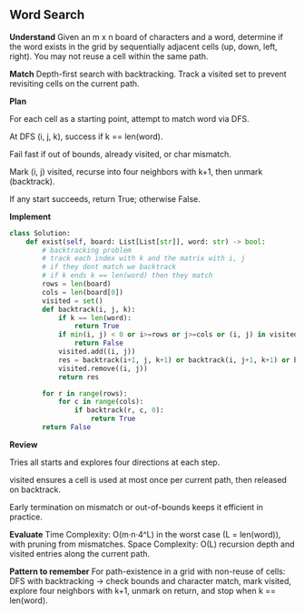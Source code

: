 ## Word Search
**Understand**
Given an m x n board of characters and a word, determine if the word exists in the grid by sequentially adjacent cells (up, down, left, right). You may not reuse a cell within the same path.

**Match**
Depth-first search with backtracking. Track a visited set to prevent revisiting cells on the current path.

**Plan**

For each cell as a starting point, attempt to match word via DFS.

At DFS (i, j, k), success if k == len(word).

Fail fast if out of bounds, already visited, or char mismatch.

Mark (i, j) visited, recurse into four neighbors with k+1, then unmark (backtrack).

If any start succeeds, return True; otherwise False.

**Implement**
```py
class Solution:
    def exist(self, board: List[List[str]], word: str) -> bool:
        # backtracking problem
        # track each index with k and the matrix with i, j
        # if they dont match we backtrack
        # if k ends k == len(word) then they match
        rows = len(board)
        cols = len(board[0])
        visited = set()
        def backtrack(i, j, k):
            if k == len(word):
                return True
            if min(i, j) < 0 or i>=rows or j>=cols or (i, j) in visited or board[i][j] != word[k]:
                return False
            visited.add((i, j))
            res = backtrack(i+1, j, k+1) or backtrack(i, j+1, k+1) or backtrack(i-1, j, k+1) or backtrack(i, j-1, k+1)
            visited.remove((i, j))
            return res

        for r in range(rows):
            for c in range(cols):
                if backtrack(r, c, 0):
                    return True
        return False
```

**Review**

Tries all starts and explores four directions at each step.

visited ensures a cell is used at most once per current path, then released on backtrack.

Early termination on mismatch or out-of-bounds keeps it efficient in practice.

**Evaluate**
Time Complexity: O(m·n·4^L) in the worst case (L = len(word)), with pruning from mismatches.
Space Complexity: O(L) recursion depth and visited entries along the current path.

**Pattern to remember**
For path-existence in a grid with non-reuse of cells: DFS with backtracking → check bounds and character match, mark visited, explore four neighbors with k+1, unmark on return, and stop when k == len(word).